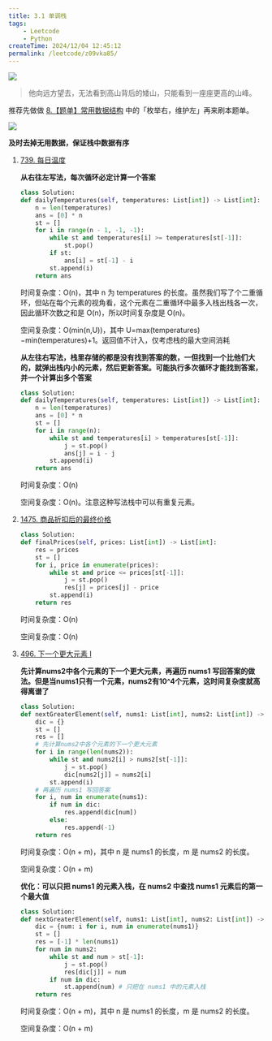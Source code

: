 ```yaml
---
title: 3.1 单调栈
tags:
    - Leetcode
    - Python
createTime: 2024/12/04 12:45:12
permalink: /leetcode/z09vka85/
---
```


![](https://cdn.jsdelivr.net/gh/zzyAJohn/Image/2024-12-10/202412100958770.png)
>他向远方望去，无法看到高山背后的矮山，只能看到一座座更高的山峰。

推荐先做做 [8.【题单】常用数据结构](../8.common-data-structures/0.common-enumeration-techniques.md) 中的「枚举右，维护左」再来刷本题单。



![](https://cdn.jsdelivr.net/gh/zzyAJohn/Image/2024-12-10/202412101421901.png)

**及时去掉无用数据，保证栈中数据有序**

1. [739. 每日温度](https://leetcode.cn/problems/daily-temperatures/solutions/2470179/shi-pin-jiang-qing-chu-wei-shi-yao-yao-y-k0ks/)

    **从右往左写法，每次循环必定计算一个答案**

    ```py
    class Solution:
    def dailyTemperatures(self, temperatures: List[int]) -> List[int]:
        n = len(temperatures)
        ans = [0] * n
        st = []
        for i in range(n - 1, -1, -1):
            while st and temperatures[i] >= temperatures[st[-1]]:
                st.pop()
            if st:
                ans[i] = st[-1] - i
            st.append(i)
        return ans
    ```

    时间复杂度：O(n)，其中 n 为 temperatures 的长度。虽然我们写了个二重循环，但站在每个元素的视角看，这个元素在二重循环中最多入栈出栈各一次，因此循环次数之和是 O(n)，所以时间复杂度是 O(n)。

    空间复杂度：O(min(n,U))，其中 U=max(temperatures)−min(temperatures)+1。返回值不计入，仅考虑栈的最大空间消耗

    **从左往右写法，栈里存储的都是没有找到答案的数，一但找到一个比他们大的，就弹出栈内小的元素，然后更新答案。可能执行多次循环才能找到答案，并一个计算出多个答案**

    ```py
    class Solution:
    def dailyTemperatures(self, temperatures: List[int]) -> List[int]:
        n = len(temperatures)
        ans = [0] * n
        st = []
        for i in range(n):
            while st and temperatures[i] > temperatures[st[-1]]:
                j = st.pop()
                ans[j] = i - j
            st.append(i)
        return ans
    ```

    时间复杂度：O(n)

    空间复杂度：O(n)。注意这种写法栈中可以有重复元素。

2. [1475. 商品折扣后的最终价格](https://leetcode.cn/problems/final-prices-with-a-special-discount-in-a-shop/description/)

    ```py
    class Solution:
    def finalPrices(self, prices: List[int]) -> List[int]:
        res = prices
        st = []
        for i, price in enumerate(prices):
            while st and price <= prices[st[-1]]:
                j = st.pop()
                res[j] = prices[j] - price
            st.append(i)
        return res
    ```

    时间复杂度：O(n)

    空间复杂度：O(n)

3. [496. 下一个更大元素 I](https://leetcode.cn/problems/next-greater-element-i/description/)

    **先计算nums2中各个元素的下一个更大元素，再遍历 nums1 写回答案的做法。但是当nums1只有一个元素，nums2有10^4个元素，这时间复杂度就高得离谱了**

    ```py
    class Solution:
    def nextGreaterElement(self, nums1: List[int], nums2: List[int]) -> List[int]:
        dic = {}
        st = []
        res = []
        # 先计算nums2中各个元素的下一个更大元素
        for i in range(len(nums2)):
            while st and nums2[i] > nums2[st[-1]]:
                j = st.pop()
                dic[nums2[j]] = nums2[i]
            st.append(i)
        # 再遍历 nums1 写回答案
        for i, num in enumerate(nums1):
            if num in dic:
                res.append(dic[num]) 
            else:
                res.append(-1) 
        return res
    ```

    时间复杂度：O(n + m)，其中 n 是 nums1 的长度，m 是 nums2 的长度。

    空间复杂度：O(n + m)

    **优化：可以只把 nums1 的元素入栈，在 nums2 中查找 nums1 元素后的第一个最大值**

    ```py
    class Solution:
    def nextGreaterElement(self, nums1: List[int], nums2: List[int]) -> List[int]:
        dic = {num: i for i, num in enumerate(nums1)}
        st = []
        res = [-1] * len(nums1)
        for num in nums2:
            while st and num > st[-1]:
                j = st.pop()
                res[dic[j]] = num
            if num in dic:
                st.append(num) # 只把在 nums1 中的元素入栈
        return res
    ```

    时间复杂度：O(n + m)，其中 n 是 nums1 的长度，m 是 nums2 的长度。

    空间复杂度：O(n + m)